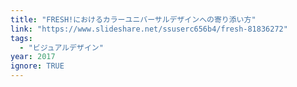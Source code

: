 ```yaml
---
title: "FRESH!におけるカラーユニバーサルデザインへの寄り添い方"
link: "https://www.slideshare.net/ssuserc656b4/fresh-81836272"
tags:
  - "ビジュアルデザイン"
year: 2017
ignore: TRUE
---
```


